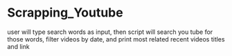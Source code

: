# Scrapping_Youtube
user will type search words as input, then script will search you tube for those words, filter videos by date, and print most related recent videos titles and link
